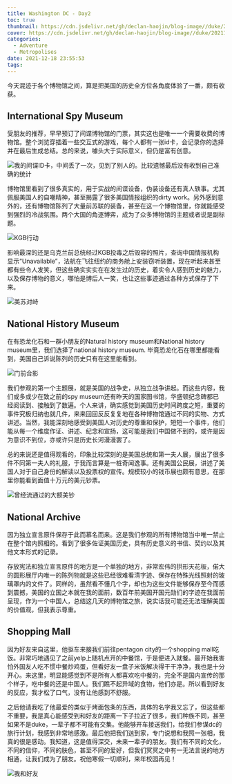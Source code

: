 ```yaml
---
title: Washington DC - Day2
toc: true
thumbnail: https://cdn.jsdelivr.net/gh/declan-haojin/blog-image//duke/20211219223718.png
cover: https://cdn.jsdelivr.net/gh/declan-haojin/blog-image//duke/20211219223718.png
categories:
  - Adventure
  - Metropolises
date: 2021-12-18 23:55:53
tags:
---
```


今天混迹于各个博物馆之间，算是把美国的历史全方位各角度体验了一番，颇有收获。

<!--more-->

## International Spy Museum

受朋友的推荐，早早预订了间谍博物馆的门票，其实这也是唯一一个需要收费的博物馆。整个浏览穿插着一些交互式的游戏，每个人都有一张id卡，会记录你的选择并在最后生成总结。总的来说，噱头大于实际意义，但仍是富有创意。

![我的间谍ID卡，中间丢了一次，见到了别人的。比较遗憾最后没有收到自己准确的统计](https://cdn.jsdelivr.net/gh/declan-haojin/blog-image//duke/20211219215651.png)

博物馆里看到了很多真实的，用于实战的间谍设备，伪装设备还有真人轶事。尤其佩服美国人的自嘲精神，甚至揭露了很多美国情报组织的dirty work。另外感到意外的，还有博物馆陈列了大量前苏联的装备，甚至在这一个博物馆里，你就能感受到强烈的冷战氛围。两个大国的角逐博弈，成为了众多博物馆的主题或者说是副标题。

![KGB行动](https://cdn.jsdelivr.net/gh/declan-haojin/blog-image//duke/20211219220605.png)

影响最深的还是乌克兰前总统经过KGB投毒之后毁容的照片，查询中国情报机构显示“Unavailable”，法航在飞往纽约的商务舱上安装窃听装置，现在听起来甚至都有些令人发笑，但这些确实实实在在发生过的历史，着实令人感到历史的魅力，以及保存博物的意义，哪怕是博后人一笑，也让这些事迹通过各种方式保存了下来。

![美苏对峙](https://cdn.jsdelivr.net/gh/declan-haojin/blog-image//duke/20211219220624.png)

## National History Museum

在有恐龙化石和一群小朋友的Natural history museum和National history museum里，我们选择了national history museum. 毕竟恐龙化石在哪里都能看到，美国自己诉说陈列的历史只有在这里能看到。

![门前合影](https://cdn.jsdelivr.net/gh/declan-haojin/blog-image//duke/20211219220903.png)

我们参观的第一个主题展，就是美国的战争史，从独立战争讲起。而这些内容，我们或多或少在致之前的spy museum还有昨天的国家图书馆，华盛顿纪念碑都已经阅读到、接触到了数遍。个人来讲，确实感觉到美国历史时间跨度之短，重要的事件究极归纳也就几件，来来回回反反复复地在各种博物馆通过不同的实物、方式讲述。当然，我能深刻地感受到美国人对历史的尊重和保护，短短一个事件，他们能从每一个维度作证、讲述、纪念和宣扬，这可能是我们中国做不到的，或许是因为意识不到位，亦或许只是历史长河漫漫罢了。

总的来说还是值得观看的，印象比较深刻的是美国总统和第一夫人展，展出了很多件不同第一夫人的礼服，于我而言算是一桩奇闻逸事。还有美国公民展，讲述了美国人对于自己身份的解读以及投票权的宣传。规模较小的钱币展也颇有意思，在那里你能看到面值十万元的美元钞票。

![曾经流通过的大额美钞](https://cdn.jsdelivr.net/gh/declan-haojin/blog-image//duke/20211219221644.png)

## National Archive

因为独立宣言原件保存于此而慕名而来。这是我们参观的所有博物馆当中唯一禁止在整个馆内照相的。看到了很多佐证美国历史，具有历史意义的书信、契约以及其他文本形式的记录。

存放宪法和独立宣言原件的地方是一个单独的地方，非常宏伟的拱形天花板，偌大的圆形展厅内唯一的陈列物就是这些已经很难看清字迹、保存在特殊光线照射的玻璃罩内的文件了。同样的，虽然看不懂几个字，却也为这些文件能够保存至今而感到震撼，美国的立国之本就在我的面前，数百年前美国开国元勋们的字迹在我面前呈现，作为一个中国人，总结这几天的博物馆之旅，说实话我可能还无法理解美国的价值观，但我表示尊重。

## Shopping Mall

因为好友来自这里，他驱车来接我们前往pentagon city的一个shopping mall吃饭。非常巧地遇见了之前yelp上随机点开的中餐馆，于是便进入就餐。最开始我害怕外国友人吃不惯中餐炒鸡蛋，但看好友一盘子米饭解决得干干净净，我也是十分开心。来这里，明显能感觉到不是所有人都喜欢吃中餐的，完全不是国内宣传的那个样子，吃中餐的还是中国人。我们瞧不起异域的食物，他们亦是。所以看到好友的反应，我才松了口气，没有让他感到不舒服。

之后他请我吃了他最爱的类似于烤面包条的东西，具体的名字我又忘了，但这些都不重要，我是真心能感受到和好友的距离一下子拉近了很多，我们种族不同，甚至如果不是duke，一辈子都不可能有交集。他能够开车接送我们，给我们参谋dc的旅行计划，我感到非常地感激。最后他把我们送到家，专门说想和我照一张相，我真的很是感动。我知道，这是值得深交，未来一辈子的朋友。我们有不同的文化，不同的信仰，不同的肤色，甚至不同的爱好，但我们冥冥之中有一无法言说的地方相通，让我们成为了朋友。祝他寒假一切顺利，来年校园再见！

![我和好友](https://cdn.jsdelivr.net/gh/declan-haojin/blog-image//duke/20211219223054.png)
